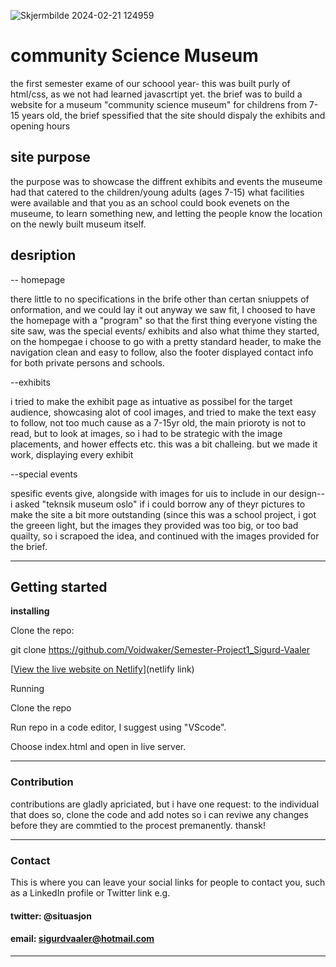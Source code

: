 ![Skjermbilde 2024-02-21 124959](https://github.com/Voidwaker/Semester-Project1_Sigurd-Vaaler/assets/128046262/9e1041d8-51ba-4b5d-adc5-4bda4d0ba697)

# community Science Museum
the first semester exame of our schoool year-
this was built purly of html/css, as we not had learned javascrtipt yet.
the brief was to build a website for a museum "community science museum" for childrens from 7-15 years old, the brief spessified that the site should dispaly the exhibits and opening hours

## site purpose
the purpose was to showcase the diffrent exhibits and events the museume had that catered to the children/young adults (ages 7-15) what facilities were available and that you as an school could book evenets on the museume, to learn something new, and letting the people know the location on the newly built museum itself.

## desription

-- homepage

there little to no specifications in the brife other than certan sniuppets of onformation, and we could lay it out anyway we saw fit, I choosed to have the homepage with a "program" so that the first thing everyone visting the site saw, was the special events/ exhibits and also what thime they started, on the hompegae i choose to go with a pretty standard header, to make the navigation clean and easy to follow, also the footer displayed contact info for both private persons and schools. 

--exhibits

i tried to make the exhibit page as intuative as possibel for the target audience, showcasing alot of cool images, and tried to make the text easy to follow, not too much cause as a 7-15yr old, the main prioroty is not to read, but to look at images, so i had to be strategic with the image placements, and hower effects etc. this was a bit challeing. but we made it work, displaying every exhibit


--special events

spesific events give, alongside with images for uis to include in our design-- i asked "teknsik museum oslo" if i could borrow any of theyr pictures to make the site a bit more outstanding (since this was a school project, i got the greeen light, but the images they provided was too big, or too bad quailty, so i scrapoed the idea, and continued with the images provided for the brief.
_ _ _

## Getting started

**installing**

Clone the repo: 

git clone https://github.com/Voidwaker/Semester-Project1_Sigurd-Vaaler

[[View the live website on Netlify](https://bejewelled-nasturtium-3723d5.netlify.app)](netlify link)

Running

Clone the repo

Run repo in a code editor, I suggest using "VScode".

Choose index.html and open in live server.
_ _ _
### Contribution

contributions are gladly apriciated, but i have one request: to the individual that does so, clone the code and add notes so i can reviwe any changes before they are commtied to the procest premanently. thansk!
_ _ _
### Contact

This is where you can leave your social links for people to contact you, such as a LinkedIn profile or Twitter link e.g.

#### twitter: @situasjon
#### email: sigurdvaaler@hotmail.com
_ _ _
